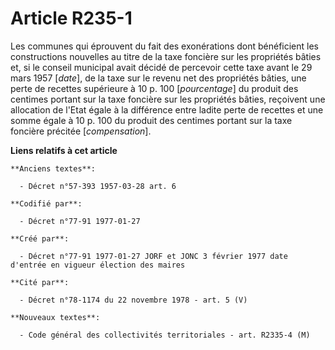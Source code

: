 # Article R235-1

Les communes qui éprouvent du fait des exonérations dont bénéficient les constructions nouvelles au titre de la taxe foncière
sur les propriétés bâties et, si le conseil municipal avait décidé de percevoir cette taxe avant le 29 mars 1957 [*date*], de
la taxe sur le revenu net des propriétés bâties, une perte de recettes supérieure à 10 p. 100 [*pourcentage*] du produit des
centimes portant sur la taxe foncière sur les propriétés bâties, reçoivent une allocation de l'Etat égale à la différence
entre ladite perte de recettes et une somme égale à 10 p. 100 du produit des centimes portant sur la taxe foncière précitée
[*compensation*].

**Liens relatifs à cet article**

	**Anciens textes**:

	  - Décret n°57-393 1957-03-28 art. 6

	**Codifié par**:

	  - Décret n°77-91 1977-01-27

	**Créé par**:

	  - Décret n°77-91 1977-01-27 JORF et JONC 3 février 1977 date d'entrée en vigueur élection des maires

	**Cité par**:

	  - Décret n°78-1174 du 22 novembre 1978 - art. 5 (V)

	**Nouveaux textes**:

	  - Code général des collectivités territoriales - art. R2335-4 (M)
